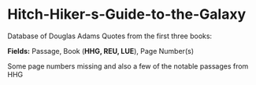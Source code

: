 # Hitch-Hiker-s-Guide-to-the-Galaxy
Database of Douglas Adams Quotes from the first three books:

**Fields:** Passage, Book (**HHG, REU, LUE**), Page Number(s)

Some page numbers missing and also a few of the notable passages from HHG
